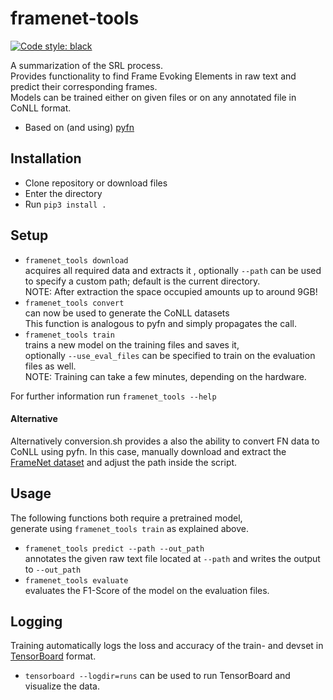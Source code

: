 # framenet-tools

[![Code style: black](https://img.shields.io/badge/code%20style-black-000000.svg)](https://github.com/ambv/black)


A summarization of the SRL process.  
Provides functionality to find Frame Evoking Elements in raw text and predict 
their corresponding frames.  
Models can be trained either on given files or on any annotated file in CoNLL format.  
- Based on (and using) [pyfn][1]

## Installation
- Clone repository or download files
- Enter the directory
- Run `pip3 install .`

## Setup
- `framenet_tools download`  
acquires all required data and extracts it
, optionally `--path` can be used 
to specify a custom path; default is the current directory.  
NOTE: After extraction the space occupied amounts up to around 9GB!
- `framenet_tools convert`  
can now be used to generate the CoNLL datasets  
This function is analogous to pyfn and simply propagates the call.
- `framenet_tools train`  
trains a new model on the training files and saves it,  
optionally `--use_eval_files` can be specified to train on the evaluation files as well.  
NOTE: Training can take a few minutes, depending on the hardware. 

For further information run `framenet_tools --help`

#### Alternative
Alternatively conversion.sh provides a also the ability to convert FN data to CoNLL using pyfn.
In this case, manually download and extract the [FrameNet dataset][2]
and adjust the path inside the script.

## Usage

The following functions both require a pretrained model,  
generate using `framenet_tools train` as explained above.
- `framenet_tools predict --path --out_path`  
annotates the given raw text file located at
 `--path` and writes the output to `--out_path`
- `framenet_tools evaluate`  
evaluates the F1-Score of the model on the evaluation files.

## Logging

Training automatically logs the loss and accuracy of the train- and devset in [TensorBoard][3] format. 
- `tensorboard --logdir=runs`
can be used to run TensorBoard and visualize the data.



[1]: https://pypi.org/project/pyfn/
[2]: https://github.com/akb89/pyfn/releases/download/v1.0.0/data.7z
[3]: https://www.tensorflow.org/guide/summaries_and_tensorboard